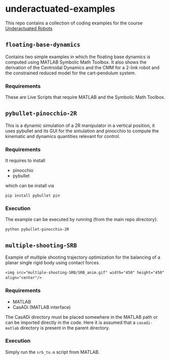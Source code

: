 # underactuated-examples
This repo contains a collection of coding examples for the course [Underactuated Robots](http://www.diag.uniroma1.it/%7Eoriolo/ur_LL/)

## `floating-base-dynamics`

Contains two simple examples in which the floating base dynamics is computed using MATLAB Symbolic Math Toolbox.
It also shows the derivation of the Centroidal Dynamics and the CMM for a 2-link robot and the constrained reduced model for the cart-pendulum system.

### Requirements
These are Live Scripts that require MATLAB and the Symbolic Math Toolbox.

## `pybullet-pinocchio-2R`

This is a dynamic simulation of a 2R manipulator in a vertical position, it uses pybullet and its GUI for the simulation and pinocchio to compute the kinematic and dynamics quantities relevant for control.

### Requirements
It requires to install 
* pinocchio
* pybullet

which can be install via 
```
pip install pybullet pin
```
### Execution
The example can be executed by running (from the main repo directory):
```
python pybullet-pinocchio-2R
```


## `multiple-shooting-SRB`
Example of multiple shooting trajectory optimization for the balancing of a planar single rigid body using contact forces.

	<img src="multiple-shooting-SRB/SRB_anim.gif" width="450" height="450" align="center"/>

### Requirements

* MATLAB
* CasADi (MATLAB interface)

The CasADi directory must be placed somewhere in the MATLAB path or can be imported directly in the code. Here it is assumed that a `casadi-matlab` directory is present in the parent directory.

### Execution
Simply run the `srb_to.m` script from MATLAB.
